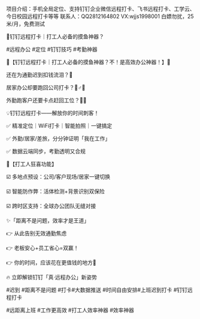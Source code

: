 项目介绍：手机全局定位、支持钉钉企业微信远程打卡、飞书远程打卡、工学云、今日校园远程打卡等等
联系人：QQ2812164802  VX:wjjs1998001     白嫖勿扰，25米/月，免费测试

🌟钉钉远程打卡｜打工人必备的摸鱼神器？

#远程办公 #定位 #钉钉技巧 #考勤神器

🌟【钉钉远程打卡｜打工人必备的摸鱼神器？不！是高效办公神器！】🌟

还在为通勤迟到扣钱流泪？🤯

居家办公却要跑回公司打卡？🏃♂️💨

外勤跑客户还要卡点赶回工位？🚗💔

💡钉钉远程打卡——解放你的时间刺客！

✅ 精准定位｜WiFi打卡｜智能拍照｜一键搞定

✅ 外勤/居家/差旅，分分钟证明「我在工作」

✅ 数据云端同步，考勤透明又合规

📌【打工人狂喜功能】

☑️ 多地点预设：公司/客户现场/居家一键切换

☑️ 智能防作弊：活体检测+背景识别双保险

☑️ 跨时区支持：全球办公团队无缝对接

✨「距离不是问题，效率才是王道」

👉 从此告别无效通勤焦虑

👉 老板安心+员工省心=双赢！

👉 你的时间，应该花在更值钱的地方💸

🔥 立即解锁钉钉「真·远程办公」新姿势

#迟到 #距离不是问题 #打卡#大数据推送 #时间自由安排#上班迟到打卡 #钉钉远程打卡

#远距离上班 #工作更高效 #打工人效率神器 #效率神器
